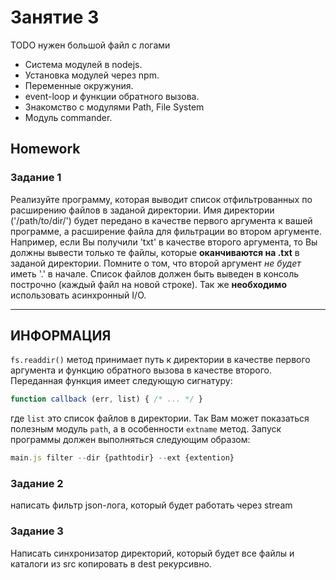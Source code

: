 # Занятие 3

TODO нужен большой файл с логами

 - Система модулей в nodejs.  
 - Установка модулей через npm.  
 - Переменные окружуния.  
 - event-loop и функции обратного вызова.  
 - Знакомство с модулями Path, File System  
 - Модуль commander.  


## Homework

### Задание 1
Реализуйте программу, которая выводит список отфильтрованных по расширению файлов в заданой директории. Имя директории ('/path/to/dir/') будет передано в качестве первого аргумента к вашей программе, а расширение файла для фильтрации во втором аргументе.
Например, если Вы получили 'txt' в качестве второго аргумента, то Вы должны вывести только те файлы, которые **оканчиваются на .txt** в заданой директории. Помните о том, что второй аргумент _не будет_ иметь '.' в начале.
Список файлов должен быть выведен в консоль построчно (каждый файл на новой строке). Так же **необходимо** использовать асинхронный I/O.

----------------------------------------------------------------------
## ИНФОРМАЦИЯ

`fs.readdir()` метод принимает путь к директории в качестве первого аргумента и функцию обратного вызова в качестве второго. Переданная функция имеет следующую сигнатуру:

```js
function callback (err, list) { /* ... */ }
```

где `list` это список файлов в директории.
Так Вам может показаться полезным модуль `path`, а в особенности `extname` метод.
Запуск программы должен выполняться следующим образом:
```js
main.js filter --dir {pathtodir} --ext {extention}
```

### Задание 2
написать фильтр json-лога, который будет работать через stream  

### Задание 3
Написать синхронизатор директорий, который будет все файлы и
 каталоги из src копировать в dest рекурсивно.  
